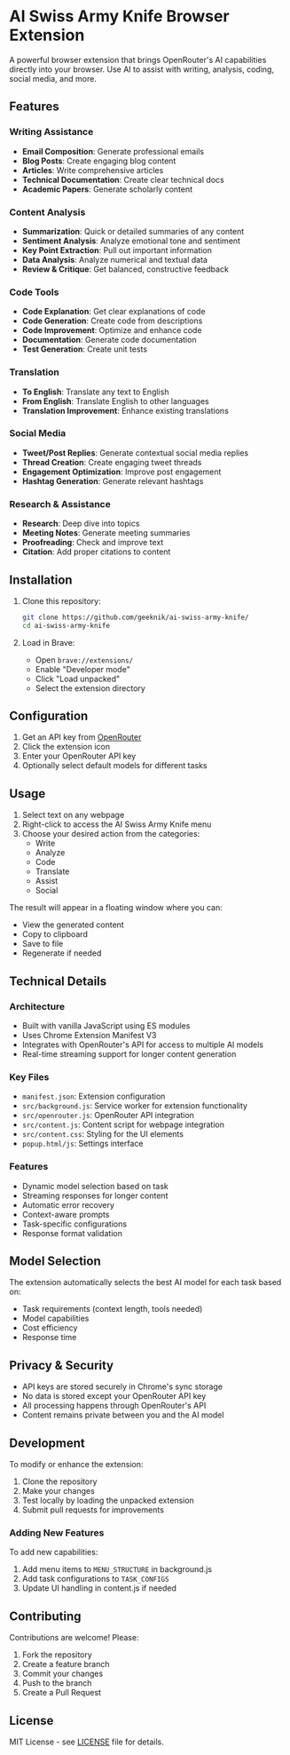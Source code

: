 # AI Swiss Army Knife Browser Extension

A powerful browser extension that brings OpenRouter's AI capabilities directly into your browser. Use AI to assist with writing, analysis, coding, social media, and more.

## Features

### Writing Assistance
- **Email Composition**: Generate professional emails
- **Blog Posts**: Create engaging blog content
- **Articles**: Write comprehensive articles
- **Technical Documentation**: Create clear technical docs
- **Academic Papers**: Generate scholarly content

### Content Analysis
- **Summarization**: Quick or detailed summaries of any content
- **Sentiment Analysis**: Analyze emotional tone and sentiment
- **Key Point Extraction**: Pull out important information
- **Data Analysis**: Analyze numerical and textual data
- **Review & Critique**: Get balanced, constructive feedback

### Code Tools
- **Code Explanation**: Get clear explanations of code
- **Code Generation**: Create code from descriptions
- **Code Improvement**: Optimize and enhance code
- **Documentation**: Generate code documentation
- **Test Generation**: Create unit tests

### Translation
- **To English**: Translate any text to English
- **From English**: Translate English to other languages
- **Translation Improvement**: Enhance existing translations

### Social Media
- **Tweet/Post Replies**: Generate contextual social media replies
- **Thread Creation**: Create engaging tweet threads
- **Engagement Optimization**: Improve post engagement
- **Hashtag Generation**: Generate relevant hashtags

### Research & Assistance
- **Research**: Deep dive into topics
- **Meeting Notes**: Generate meeting summaries
- **Proofreading**: Check and improve text
- **Citation**: Add proper citations to content

## Installation

1. Clone this repository:
   ```bash
   git clone https://github.com/geeknik/ai-swiss-army-knife/
   cd ai-swiss-army-knife
   ```

2. Load in Brave:
   - Open `brave://extensions/`
   - Enable "Developer mode"
   - Click "Load unpacked"
   - Select the extension directory

## Configuration

1. Get an API key from [OpenRouter](https://openrouter.ai/)
2. Click the extension icon
3. Enter your OpenRouter API key
4. Optionally select default models for different tasks

## Usage

1. Select text on any webpage
2. Right-click to access the AI Swiss Army Knife menu
3. Choose your desired action from the categories:
   - Write
   - Analyze
   - Code
   - Translate
   - Assist
   - Social

The result will appear in a floating window where you can:
- View the generated content
- Copy to clipboard
- Save to file
- Regenerate if needed

## Technical Details

### Architecture
- Built with vanilla JavaScript using ES modules
- Uses Chrome Extension Manifest V3
- Integrates with OpenRouter's API for access to multiple AI models
- Real-time streaming support for longer content generation

### Key Files
- `manifest.json`: Extension configuration
- `src/background.js`: Service worker for extension functionality
- `src/openrouter.js`: OpenRouter API integration
- `src/content.js`: Content script for webpage integration
- `src/content.css`: Styling for the UI elements
- `popup.html/js`: Settings interface

### Features
- Dynamic model selection based on task
- Streaming responses for longer content
- Automatic error recovery
- Context-aware prompts
- Task-specific configurations
- Response format validation

## Model Selection

The extension automatically selects the best AI model for each task based on:
- Task requirements (context length, tools needed)
- Model capabilities
- Cost efficiency
- Response time

## Privacy & Security

- API keys are stored securely in Chrome's sync storage
- No data is stored except your OpenRouter API key
- All processing happens through OpenRouter's API
- Content remains private between you and the AI model

## Development

To modify or enhance the extension:

1. Clone the repository
2. Make your changes
3. Test locally by loading the unpacked extension
4. Submit pull requests for improvements

### Adding New Features

To add new capabilities:
1. Add menu items to `MENU_STRUCTURE` in background.js
2. Add task configurations to `TASK_CONFIGS`
3. Update UI handling in content.js if needed

## Contributing

Contributions are welcome! Please:
1. Fork the repository
2. Create a feature branch
3. Commit your changes
4. Push to the branch
5. Create a Pull Request

## License

MIT License - see [LICENSE](LICENSE.md) file for details.                                                                                                                                                  
